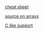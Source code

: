 [cheat sheet](https://devhints.io/bash)

[source on arrays](https://www.thegeekstuff.com/2010/06/bash-array-tutorial)

[C like support](https://github.com/niieani/bash-oo-framework)
